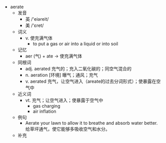 - aerate
  - 发音
    - 英 /'eiəreit/
    - 美 /'ɛret/
  - 词义
    - v. 使充满气体
      - to put a gas or air into a liquid or into soil
  - 记忆
    - aer (气) + ate → 使充满气体
  - 同根词
    - adj. aerated 充气的；充入二氧化碳的；同空气混合的
    - n. aeration [环境] 曝气；通风；充气
    - v. aerated 充气，让空气进入（areate的过去分词形式）；使暴露在空气中
  - 近义词
    - vt. 充气；让空气进入；使暴露于空气中
      - gas charging
      - air inflation
  - 例句
    - Aerate your lawn to allow it to breathe and absorb water better. 给草坪通气，使它能够多吸收空气和水分。
  - 补充